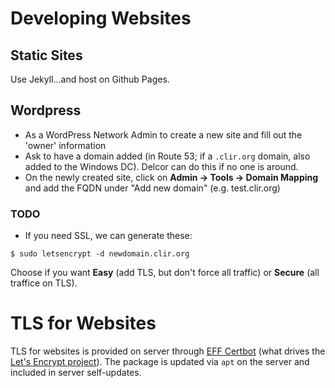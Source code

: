 # Developing Websites

## Static Sites

Use Jekyll...and host on Github Pages.

## Wordpress

- As a WordPress Network Admin to create a new site and fill out the
  'owner' information
- Ask to have a domain added (in Route 53; if a `.clir.org` domain, also
  added to the Windows DC). Delcor can do this if no one is around.
- On the newly created site, click on **Admin -> Tools -> Domain Mapping**
  and add the FQDN under "Add new domain" (e.g. test.clir.org)

### TODO
- If you need SSL, we can generate these:

```
$ sudo letsencrypt -d newdomain.clir.org
```

Choose if you want **Easy** (add TLS, but don't force all traffic) or
**Secure** (all traffice on TLS).

# TLS for Websites

TLS for websites is provided on server through [EFF Certbot](https://certbot.eff.org/)
(what drives the [Let's Encrypt project](https://letsencrypt.org/)).
The package is updated via `apt` on the server and included in
server self-updates.


